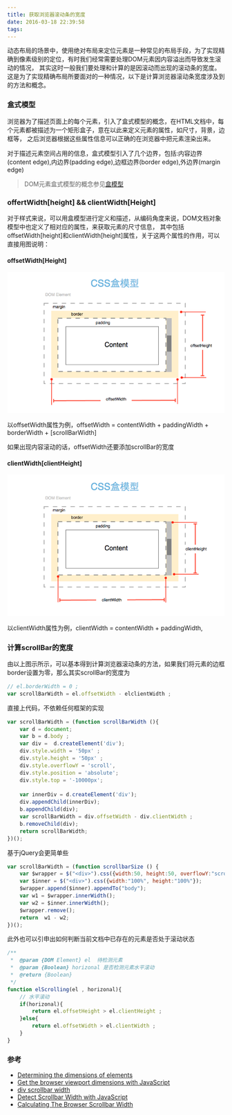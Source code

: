 ```yaml
---
title: 获取浏览器滚动条的宽度
date: 2016-03-18 22:39:58
tags:
---
```




动态布局的场景中，使用绝对布局来定位元素是一种常见的布局手段，为了实现精确到像素级别的定位，有时我们经常需要处理DOM元素因内容溢出而导致发生滚动的情况，
其实这时一般我们要处理和计算的是因滚动而出现的滚动条的宽度。这是为了实现精确布局所要面对的一种情况，以下是计算浏览器滚动条宽度涉及到的方法和概念。

###  盒式模型

浏览器为了描述页面上的每个元素，引入了盒式模型的概念，在HTML文档中，每个元素都被描述为一个矩形盒子，意在以此来定义元素的属性，如尺寸，背景，边框等，
之后浏览器根据这些属性信息可以正确的在浏览器中把元素渲染出来。

对于描述元素空间占用的信息，盒式模型引入了几个边界，包括:内容边界(content edge),内边界(padding edge),边框边界(border edge),外边界(margin edge)

> DOM元素盒式模型的概念参见[盒模型][6]

### offertWidth[height] && clientWidth[Height]

对于样式来说，可以用盒模型进行定义和描述，从编码角度来说，DOM文档对象模型中也定义了相对应的属性，来获取元素的尺寸信息，
其中包括offsetWidth[height]和clientWidth[height]属性，关于这两个属性的作用，可以直接用图说明：

#### offsetWidth[Height]

![image](/img/2016-03-18-box-module2.png)

以offsetWidth属性为例，offsetWidth = contentWidth + paddingWidth + borderWidth + [scrollBarWidth]

如果出现内容滚动的话，offsetWidth还要添加scrollBar的宽度

#### clientWidth[clientHeight]

![image](/img/2016-03-18-box-module.png)

以clientWidth属性为例，clientWidth = contentWidth + paddingWidth,


### 计算scrollBar的宽度

由以上图示所示，可以基本得到计算浏览器滚动条的方法，如果我们将元素的边框border设置为零，那么其实scrollBar的宽度为
```js
// el.borderWidth = 0 ;
var scrollBarWidth = el.offsetWidth - elclientWidth ;
```
直接上代码，不依赖任何框架的实现
```js
var scrollBarWidth = (function scrollBarWidth (){
    var d = document;
    var b = d.body ;
    var div =  d.createElement('div');
    div.style.width = '50px' ;
    div.style.height = '50px' ;
    div.style.overflowY = 'scroll',
    div.style.position = 'absolute';
    div.style.top = '-10000px';

    var innerDiv = d.createElement('div');
    div.appendChild(innerDiv);
    b.appendChild(div);
    var scrollBarWidth = div.offsetWidth - div.clientWidth ;
    b.removeChild(div);
    return scrollBarWidth;
})();
```
基于jQuery会更简单些
```js
var scrollBarWidth = (function scrollbarSize () {
    var $wrapper = $("<div>").css({width:50, height:50, overflowY:"scroll", position:"absolute", top:-10000});
    var $inner = $("<div>").css({width:"100%", height:"100%"});
    $wrapper.append($inner).appendTo("body");
    var w1 = $wrapper.innerWidth();
    var w2 = $inner.innerWidth();
    $wrapper.remove();
    return  w1 - w2;
})();
```
此外也可以引申出如何判断当前文档中已存在的元素是否处于滚动状态
```js
/**
 *  @param {DOM Element} el  待检测元素
 *  @param {Boolean} horizonal 是否检测元素水平滚动
 *  @return {Boolean}
 */
function elScrolling(el , horizonal){
    // 水平滚动
    if(horizonal){
        return el.offsetHeight > el.clientHeight ;
    }else{
        return el.offsetWidth > el.clientWidth ;
    }
}
```
### 参考

+ [Determining the dimensions of elements][1]
+ [Get the browser viewport dimensions with JavaScript][2]
+ [div scrollbar width][3]
+ [Detect Scrollbar Width with JavaScript][4]
+ [Calculating The Browser Scrollbar Width][5]

[1]: https://developer.mozilla.org/en-US/docs/Web/API/CSS_Object_Model/Determining_the_dimensions_of_elements
[2]: http://stackoverflow.com/questions/1248081/get-the-browser-viewport-dimensions-with-javascript/8876069#8876069
[3]: http://stackoverflow.com/questions/7501761/div-scrollbar-width
[4]: http://davidwalsh.name/detect-scrollbar-width
[5]: http://jdsharp.us/jQuery/minute/calculate-scrollbar-width.php
[6]: https://developer.mozilla.org/zh-CN/docs/Web/CSS/box_model
